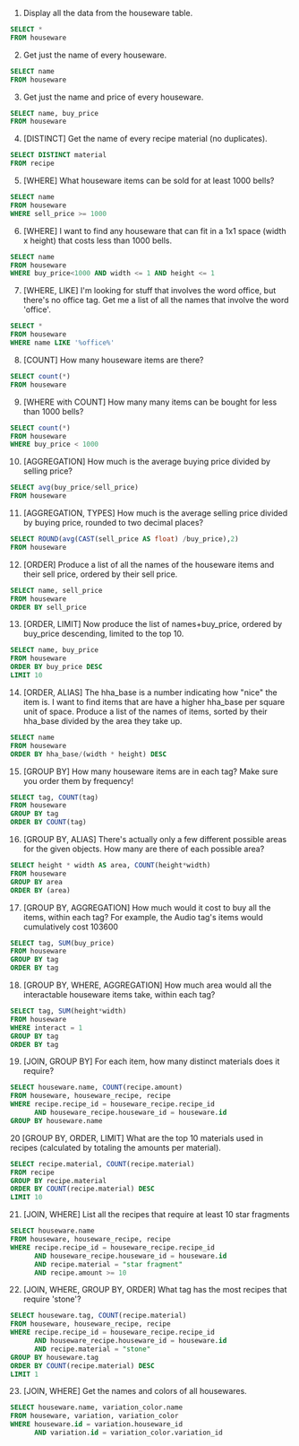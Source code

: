 1. Display all the data from the houseware table.

```sql
SELECT *
FROM houseware
```

2. Get just the name of every houseware.

```sql
SELECT name
FROM houseware
```

3. Get just the name and price of every houseware.

```sql
SELECT name, buy_price
FROM houseware
```

4. [DISTINCT] Get the name of every recipe material (no duplicates).

```sql
SELECT DISTINCT material
FROM recipe
```

5. [WHERE] What houseware items can be sold for at least 1000 bells? 

```sql
SELECT name
FROM houseware
WHERE sell_price >= 1000
```

6. [WHERE] I want to find any houseware that can fit in a 1x1 space (width x height) that costs less than 1000 bells.

```sql
SELECT name
FROM houseware
WHERE buy_price<1000 AND width <= 1 AND height <= 1

```

7. [WHERE, LIKE] I'm looking for stuff that involves the word office, but there's no office tag. Get me a list of all the names that involve the word 'office'.

```sql
SELECT *
FROM houseware
WHERE name LIKE '%office%'
```

8. [COUNT] How many houseware items are there?

```sql
SELECT count(*)
FROM houseware
```

9. [WHERE with COUNT] How many many items can be bought for less than 1000 bells?

```sql
SELECT count(*)
FROM houseware
WHERE buy_price < 1000
```

10. [AGGREGATION] How much is the average buying price divided by selling price?

```sql
SELECT avg(buy_price/sell_price)
FROM houseware
```

11. [AGGREGATION, TYPES] How much is the average selling price divided by buying price, rounded to two decimal places?

```sql
SELECT ROUND(avg(CAST(sell_price AS float) /buy_price),2)
FROM houseware
```

12. [ORDER] Produce a list of all the names of the houseware items and their sell price, ordered by their sell price.

```sql
SELECT name, sell_price
FROM houseware
ORDER BY sell_price
```

13. [ORDER, LIMIT] Now produce the list of names+buy_price, ordered by buy_price descending, limited to the top 10.

```sql
SELECT name, buy_price
FROM houseware
ORDER BY buy_price DESC
LIMIT 10
```

14. [ORDER, ALIAS] The hha_base is a number indicating how "nice" the item is. I want to find items that are have a higher hha_base per square unit of space. Produce a list of the names of items, sorted by their hha_base divided by the area they take up.

```sql
SELECT name
FROM houseware
ORDER BY hha_base/(width * height) DESC
```

15. [GROUP BY] How many houseware items are in each tag? Make sure you order them by frequency!

```sql
SELECT tag, COUNT(tag)
FROM houseware
GROUP BY tag
ORDER BY COUNT(tag)
```

16. [GROUP BY, ALIAS] There's actually only a few different possible areas for the given objects. How many are there of each possible area?

```sql
SELECT height * width AS area, COUNT(height*width)
FROM houseware
GROUP BY area
ORDER BY (area)
```

17. [GROUP BY, AGGREGATION] How much would it cost to buy all the items, within each tag? For example, the Audio tag's items would cumulatively cost 103600

```sql
SELECT tag, SUM(buy_price)
FROM houseware
GROUP BY tag
ORDER BY tag
```

18. [GROUP BY, WHERE, AGGREGATION] How much area would all the interactable houseware items take, within each tag?

```sql
SELECT tag, SUM(height*width)
FROM houseware
WHERE interact = 1
GROUP BY tag
ORDER BY tag
```

19. [JOIN, GROUP BY] For each item, how many distinct materials does it require?

```sql
SELECT houseware.name, COUNT(recipe.amount)
FROM houseware, houseware_recipe, recipe
WHERE recipe.recipe_id = houseware_recipe.recipe_id
      AND houseware_recipe.houseware_id = houseware.id
GROUP BY houseware.name
```

20 [GROUP BY, ORDER, LIMIT] What are the top 10 materials used in recipes (calculated by totaling the amounts per material).

```sql
SELECT recipe.material, COUNT(recipe.material)
FROM recipe
GROUP BY recipe.material
ORDER BY COUNT(recipe.material) DESC
LIMIT 10
```

21. [JOIN, WHERE] List all the recipes that require at least 10 star fragments

```sql
SELECT houseware.name
FROM houseware, houseware_recipe, recipe
WHERE recipe.recipe_id = houseware_recipe.recipe_id
      AND houseware_recipe.houseware_id = houseware.id
	  AND recipe.material = "star fragment"
	  AND recipe.amount >= 10
```

22. [JOIN, WHERE, GROUP BY, ORDER] What tag has the most recipes that require 'stone'?

```sql
SELECT houseware.tag, COUNT(recipe.material)
FROM houseware, houseware_recipe, recipe
WHERE recipe.recipe_id = houseware_recipe.recipe_id
      AND houseware_recipe.houseware_id = houseware.id
	  AND recipe.material = "stone"
GROUP BY houseware.tag
ORDER BY COUNT(recipe.material) DESC
LIMIT 1
```

23. [JOIN, WHERE] Get the names and colors of all housewares.

```sql
SELECT houseware.name, variation_color.name
FROM houseware, variation, variation_color
WHERE houseware.id = variation.houseware_id
      AND variation.id = variation_color.variation_id

```